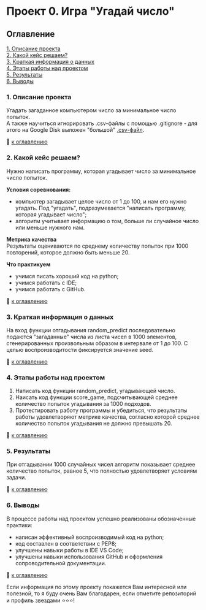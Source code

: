 # Проект 0. Игра "Угадай число"

## Оглавление   
[1. Описание проекта](https://github.com/StasBard/SF_DataScience/tree/master/Projects/project_0#1-%D0%BE%D0%BF%D0%B8%D1%81%D0%B0%D0%BD%D0%B8%D0%B5-%D0%BF%D1%80%D0%BE%D0%B5%D0%BA%D1%82%D0%B0)  
[2. Какой кейс решаем?](https://github.com/StasBard/SF_DataScience/tree/master/Projects/project_0#2-%D0%BA%D0%B0%D0%BA%D0%BE%D0%B9-%D0%BA%D0%B5%D0%B9%D1%81-%D1%80%D0%B5%D1%88%D0%B0%D0%B5%D0%BC)  
[3. Краткая информация о данных](https://github.com/StasBard/SF_DataScience/tree/master/Projects/project_0#3-%D0%BA%D1%80%D0%B0%D1%82%D0%BA%D0%B0%D1%8F-%D0%B8%D0%BD%D1%84%D0%BE%D1%80%D0%BC%D0%B0%D1%86%D0%B8%D1%8F-%D0%BE-%D0%B4%D0%B0%D0%BD%D0%BD%D1%8B%D1%85)  
[4. Этапы работы над проектом](https://github.com/StasBard/SF_DataScience/tree/master/Projects/project_0#4-%D1%8D%D1%82%D0%B0%D0%BF%D1%8B-%D1%80%D0%B0%D0%B1%D0%BE%D1%82%D1%8B-%D0%BD%D0%B0%D0%B4-%D0%BF%D1%80%D0%BE%D0%B5%D0%BA%D1%82%D0%BE%D0%BC)  
[5. Результаты](https://github.com/StasBard/SF_DataScience/tree/master/Projects/project_0#5-%D1%80%D0%B5%D0%B7%D1%83%D0%BB%D1%8C%D1%82%D0%B0%D1%82%D1%8B)    
[6. Выводы](https://github.com/StasBard/SF_DataScience/tree/master/Projects/project_0#6-%D0%B2%D1%8B%D0%B2%D0%BE%D0%B4%D1%8B) 

### 1. Описание проекта    
Угадать загаданное компьютером число за минимальное число попыток.  
А также научиться игнорировать .csv-файлы с помощью .gitignore - для этого на Google Disk выложен "большой" [.csv-файл](https://drive.google.com/file/d/1GjoTQiUwWCTPcs0kjPZ_tTzQTShek-4W/view?usp=sharing).

:bookmark_tabs: [к оглавлению](https://github.com/StasBard/SF_DataScience/tree/master/Projects/project_0#%D0%BE%D0%B3%D0%BB%D0%B0%D0%B2%D0%BB%D0%B5%D0%BD%D0%B8%D0%B5)


### 2. Какой кейс решаем?    
Нужно написать программу, которая угадывает число за минимальное число попыток.

**Условия соревнования:**  
- компьютер загадывает целое число от 1 до 100, и нам его нужно угадать. Под "угадать", подразумевается "написать программу, которая угадывает число";
- алгоритм учитывает информацию о том, больше ли случайное число или меньше нужного нам.

**Метрика качества**     
Результаты оцениваются по среднему количеству попыток при 1000 повторений, которое должно быть меньше 20.

**Что практикуем**     
- учимся писать хороший код на python;
- учимся работать с IDE;
- учимся работать с GitHub.

:bookmark_tabs: [к оглавлению](https://github.com/StasBard/SF_DataScience/tree/master/Projects/project_0#%D0%BE%D0%B3%D0%BB%D0%B0%D0%B2%D0%BB%D0%B5%D0%BD%D0%B8%D0%B5)


### 3. Краткая информация о данных  
На вход функции отгадывания random_predict последовательно подаются "загаданные" числа из листа чисел в 1000 элементов, сгенерированных произвольным образом в интервале от 1 до 100.
С целью воспроизводитости фиксируется значение seed.
  
:bookmark_tabs: [к оглавлению](https://github.com/StasBard/SF_DataScience/tree/master/Projects/project_0#%D0%BE%D0%B3%D0%BB%D0%B0%D0%B2%D0%BB%D0%B5%D0%BD%D0%B8%D0%B5)


### 4. Этапы работы над проектом  
1. Написать код функции random_predict, угадывающей число.
2. Наисать код функции score_game, подсчитывающей среднее количество попыток угадывания за 1000 подходов.
3. Протестировать работу программы и убедиться, что результаты работы удовлетворяют метрике качества, согласно которой среднее количество попыток угадывания не должно превышать 20.

:bookmark_tabs: [к оглавлению](https://github.com/StasBard/SF_DataScience/tree/master/Projects/project_0#%D0%BE%D0%B3%D0%BB%D0%B0%D0%B2%D0%BB%D0%B5%D0%BD%D0%B8%D0%B5)


### 5. Результаты  
При отгадывании 1000 случайных чисел алгоритм показывает среднее количество попыток, равное 5, что полностью удовлетворяет условиям задачи.

:bookmark_tabs: [к оглавлению](https://github.com/StasBard/SF_DataScience/tree/master/Projects/project_0#%D0%BE%D0%B3%D0%BB%D0%B0%D0%B2%D0%BB%D0%B5%D0%BD%D0%B8%D0%B5)


### 6. Выводы  
В процессе работы над проектом успешно реализованы обозначенные практики:
- написан эффективный воспроизводимый код на python;
- код составлен в соответствии с PEP8;
- улучшены навыки работы в IDE VS Code;
- улучшены навыки использования GitHub и оформления сопроводительной документации.

:bookmark_tabs: [к оглавлению](https://github.com/StasBard/SF_DataScience/tree/master/Projects/project_0#%D0%BE%D0%B3%D0%BB%D0%B0%D0%B2%D0%BB%D0%B5%D0%BD%D0%B8%D0%B5)


Если информация по этому проекту покажется Вам интересной или полезной, то я буду очень Вам благодарен, если отметите репозиторий и профиль звездами ⭐️⭐️⭐️!